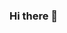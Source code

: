 ### Hi there 👋

<!--
**Danielusuario/Danielusuario** 

# DanielPerfil
Mucho Gusto mi nombre es daniel ramirez y este es mi perfil en Github
Estudiante de el instituto tecnologico de Tijuana (IIT)
en 7mo Semestre de la carrera de Ingenieria de Sistemas 


- 🌱 I’m currently learning front end
- 📫 How to reach me: Dany Ramirez #Facebook / Danyelusuario #instagram

-->
